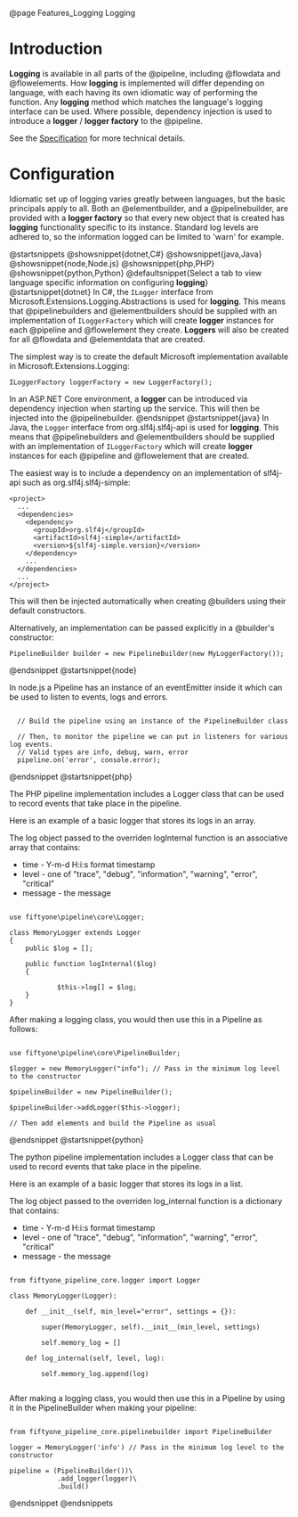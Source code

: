 @page Features_Logging Logging

# Introduction

**Logging** is available in all parts of the @pipeline, including @flowdata and @flowelements.
How **logging** is implemented will differ depending on language, with each having
its own idiomatic way of performing the function. Any **logging** method which matches the
language's logging interface can be used. Where possible, dependency injection
is used to introduce a **logger** / **logger factory** to the @pipeline.

See the
[Specification](https://github.com/51Degrees/specifications/blob/main/pipeline-specification/features/logging.md#)
for more technical details.

# Configuration

Idiomatic set up of logging varies greatly between languages, but the basic principals apply
to all. Both an @elementbuilder, and a @pipelinebuilder, are provided with a **logger factory**
so that every new object that is created has **logging** functionality specific to its instance.
Standard log levels are adhered to, so the information logged can be limited to 'warn' for example.

@startsnippets
@showsnippet{dotnet,C#}
@showsnippet{java,Java}
@showsnippet{node,Node.js}
@showsnippet{php,PHP}
@showsnippet{python,Python}
@defaultsnippet{Select a tab to view language specific information on configuring **logging**}
@startsnippet{dotnet}
In C#, the `ILogger` interface from Microsoft.Extensions.Logging.Abstractions is used for **logging**.
This means that @pipelinebuilders and @elementbuilders should be supplied with an implementation 
of `ILoggerFactory` which will create **logger** instances for each @pipeline and @flowelement
they create. **Loggers** will also be created for all @flowdata and @elementdata that are created.

The simplest way is to create the default Microsoft implementation available in Microsoft.Extensions.Logging:
```{cs}
ILoggerFactory loggerFactory = new LoggerFactory();
```

In an ASP.NET Core environment, a **logger** can be introduced via dependency injection when starting up the
service. This will then be injected into the @pipelinebuilder.
@endsnippet
@startsnippet{java}
In Java, the `Logger` interface from org.slf4j.slf4j-api is used for **logging**. This means that
@pipelinebuilders and @elementbuilders should be supplied with an implementation of `ILoggerFactory` which
will create **logger** instances for each @pipeline and @flowelement that are created.

The easiest way is to include a dependency on an implementation of slf4j-api such as org.slf4j.slf4j-simple:
```{xml}
<project>
  ...
  <dependencies>
    <dependency>
      <groupId>org.slf4j</groupId>
      <artifactId>slf4j-simple</artifactId>
      <version>${slf4j-simple.version}</version>
    </dependency>
    ...
  </dependencies>
  ...
</project>

```

This will then be injected automatically when creating @builders using their default constructors.

Alternatively, an implementation can be passed explicitly in a @builder's constructor:
```{java}
PipelineBuilder builder = new PipelineBuilder(new MyLoggerFactory());
```
@endsnippet
@startsnippet{node}

In node.js a Pipeline has an instance of an eventEmitter inside it which can be used to listen to events, logs and errors.

```{js}

  // Build the pipeline using an instance of the PipelineBuilder class

  // Then, to monitor the pipeline we can put in listeners for various log events.
  // Valid types are info, debug, warn, error
  pipeline.on('error', console.error);

```

@endsnippet
@startsnippet{php}

The PHP pipeline implementation includes a Logger class that can be used to record events that take place in the pipeline.

Here is an example of a basic logger that stores its logs in an array.

The log object passed to the overriden logInternal function is an associative array that contains:

* time - Y-m-d H:i:s format timestamp
* level - one of "trace", "debug", "information", "warning", "error", "critical"
* message - the message

```{php}

use fiftyone\pipeline\core\Logger;

class MemoryLogger extends Logger
{
    public $log = [];

    public function logInternal($log)
    {

            $this->log[] = $log;
    }
}

```

After making a logging class, you would then use this in a Pipeline as follows:

```{php}

use fiftyone\pipeline\core\PipelineBuilder;

$logger = new MemoryLogger("info"); // Pass in the minimum log level to the constructor

$pipelineBuilder = new PipelineBuilder();

$pipelineBuilder->addLogger($this->logger);

// Then add elements and build the Pipeline as usual

```

@endsnippet
@startsnippet{python}

The python pipeline implementation includes a Logger class that can be used to record events that take place in the pipeline.

Here is an example of a basic logger that stores its logs in a list.

The log object passed to the overriden log_internal function is a dictionary that contains:

* time - Y-m-d H:i:s format timestamp
* level - one of "trace", "debug", "information", "warning", "error", "critical"
* message - the message

```{python}

from fiftyone_pipeline_core.logger import Logger

class MemoryLogger(Logger):

    def __init__(self, min_level="error", settings = {}):

        super(MemoryLogger, self).__init__(min_level, settings)

        self.memory_log = []

    def log_internal(self, level, log):

        self.memory_log.append(log)


```

After making a logging class, you would then use this in a Pipeline by using it in the PipelineBuilder when making your pipeline:

```{python}

from fiftyone_pipeline_core.pipelinebuilder import PipelineBuilder

logger = MemoryLogger('info') // Pass in the minimum log level to the constructor

pipeline = (PipelineBuilder())\
            .add_logger(logger)\
            .build()

```

@endsnippet
@endsnippets
